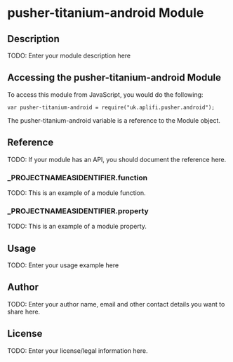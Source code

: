# pusher-titanium-android Module

## Description

TODO: Enter your module description here

## Accessing the pusher-titanium-android Module

To access this module from JavaScript, you would do the following:

	var pusher-titanium-android = require("uk.aplifi.pusher.android");

The pusher-titanium-android variable is a reference to the Module object.	

## Reference

TODO: If your module has an API, you should document
the reference here.

### ___PROJECTNAMEASIDENTIFIER__.function

TODO: This is an example of a module function.

### ___PROJECTNAMEASIDENTIFIER__.property

TODO: This is an example of a module property.

## Usage

TODO: Enter your usage example here

## Author

TODO: Enter your author name, email and other contact
details you want to share here. 

## License

TODO: Enter your license/legal information here.

